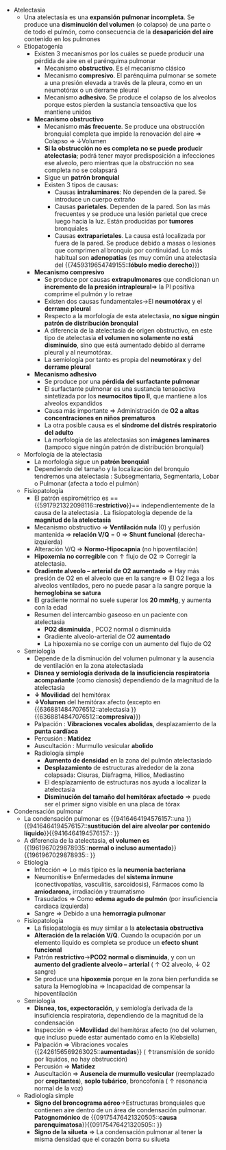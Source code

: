 - Atelectasia
    - Una atelectasia es una **expansión pulmonar incompleta**. Se produce una **disminución del volumen** (o colapso) de una parte o de todo el pulmón, como consecuencia de la **desaparición del aire** contenido en los pulmones
    - Etiopatogenia
        - Existen 3 mecanismos por los cuáles se puede producir una pérdida de aire en el parénquima pulmonar
            - Mecanismo **obstructivo**. Es el mecanismo clásico
            - Mecanismo **compresivo**. El parénquima pulmonar se somete a una presión elevada a través de la pleura, como en un neumotórax o un derrame pleural
            - Mecanismo **adhesivo**. Se produce el colapso de los alveolos porque estos pierden la sustancia tensoactiva que los mantiene unidos
        - **Mecanismo obstructivo**
            - Mecanismo **más frecuente**. Se produce una obstrucción bronquial completa que impide la renovación del aire ⇒ Colapso ⇒ ↓Volumen
            - **Si la obstrucción no es completa no se puede producir atelectasia**; podrá tener mayor predisposición a infecciones ese alveolo, pero mientras que la obstrucción no sea completa no se colapsará
            - Sigue un **patrón bronquial**
            - Existen 3 tipos de causas:
                - Causas **intraluminares**: No dependen de la pared. Se introduce un cuerpo extraño
                - Causas **parietales**. Dependen de la pared. Son las más frecuentes y se produce una lesión parietal que crece luego hacia la luz. Están producidas por **tumores** bronquiales
                - Causas **extraparietales**. La causa está localizada por fuera de la pared. Se produce debido a masas o lesiones que comprimen al bronquio por continuidad. Lo más habitual son **adenopatías** (es muy común una atelectasia del {{7459319654749155::**lóbulo medio derecho**}})
        - **Mecanismo compresivo**
            - Se produce por causas **extrapulmonares** que condicionan un **incremento de la presión intrapleural**⇒ la PI positiva comprime el pulmón y lo retrae
            - Existen dos causas fundamentales→El **neumotórax** y el **derrame pleural**
            - Respecto a la morfología de esta atelectasia, **no sigue ningún patrón de distribución bronquial**
            - A diferencia de la atelectasia de origen obstructivo, en este tipo de atelectasia **el volumen no solamente no está disminuido**, sino que está aumentado debido al derrame pleural y al neumotórax.
            - La semiología por tanto es propia del **neumotórax** y del **derrame pleural**
        - **Mecanismo adhesivo**
            - Se produce por una **pérdida del surfactante pulmonar**
            - El surfactante pulmonar es una sustancia tensoactiva sintetizada por los **neumocitos tipo II**, que mantiene a los alveolos expandidos
            - Causa más importante ⇒ Administración de **O2 a altas concentraciones en niños prematuros**
            - La otra posible causa es el **síndrome del distrés respiratorio del adulto**
            - La morfología de las atelectasias son **imágenes laminares** (tampoco sigue ningún patrón de distribución bronquial)
    - Morfología de la atelectasia
        - La morfología sigue un **patrón bronquial**
        - Dependiendo del tamaño y la localización del bronquio tendremos una atelectasia : Subsegmentaria, Segmentaria, Lobar o Pulmonar (afecta a todo el pulmón)
    - Fisiopatología
        - El patrón espirométrico es =={{5917921322098116::**restrictivo**}}== independientemente de la causa de la atelectasia . La fisiopatología depende de la **magnitud de la atelectasia**
        - Mecanismo obstructivo ⇒ **Ventilación nula** (0) y perfusión mantenida ⇒ **relación V/Q** = 0 ⇒ **Shunt funcional** (derecha-izquierda)
        - Alteración V/Q ⇒ **Normo-Hipocapnia** (no hipoventilación)
        - **Hipoxemia no corregible** con ↑ flujo de O2 ⇒ Corregir la atelectasia.
        - **Gradiente alveolo – arterial de O2 aumentado** ⇒ Hay más presión de O2 en el alveolo que en la sangre ⇒ El O2 llega a los alveolos ventilados, pero no puede pasar a la sangre porque la **hemoglobina se satura**
        - El gradiente normal no suele superar los **20 mmHg**, y aumenta con la edad
        - Resumen del intercambio gaseoso en un paciente con atelectasia
            - **PO2 disminuida** , PCO2 normal o disminuida
            - Gradiente alveolo-arterial de O2 **aumentado**
            - La hipoxemia no se corrige con un aumento del flujo de O2
    - Semiología
        - Depende de la disminución del volumen pulmonar y la ausencia de ventilación en la zona atelectasiada
        - **Disnea y semiología derivada de la insuficiencia respiratoria acompañante** (como cianosis) dependiendo de la magnitud de la atelectasia
        - **↓ Movilidad** del hemitórax
        - **↓Volumen** del hemitórax afecto (excepto en {{6368814847076512::atelectasia }}{{6368814847076512::**compresiva**}})
        - Palpación : **Vibraciones vocales abolidas**, desplazamiento de la **punta cardíaca**
        - Percusión : **Matidez**
        - Auscultación : Murmullo vesicular **abolido**
        - Radiología simple
            - **Aumento de densidad** en la zona del pulmón atelectasiado
            - **Desplazamiento** de estructuras alrededor de la zona colapsada: Cisuras, Diafragma, Hilios, Mediastino
            - El desplazamiento de estructuras nos ayuda a localizar la atelectasia
            - **Disminución del tamaño del hemitórax afectado** ⇒ puede ser el primer signo visible en una placa de tórax
- Condensación pulmonar
    - La condensación pulmonar es {{9416464194576157::una }}{{9416464194576157::**sustitución del aire alveolar por contenido líquido**}}{{9416464194576157:: }}
    - A diferencia de la atelectasia, **el** **volumen es** {{1961967029878935::**normal o incluso aumentado**}}{{1961967029878935:: }}
    - Etiología
        - Infección ⇒ Lo más típico es la **neumonía bacteriana**
        - Neumonitis⇒ Enfermedades del **sistema inmune** (conectivopatías, vasculitis, sarcoidosis), Fármacos como la **amiodarona,** irradiación y traumatismo
        - Trasudados ⇒ Como **edema agudo de pulmón** (por insuficiencia cardiaca izquierda)
        - Sangre ⇒ Debido a una **hemorragia pulmonar**
    - Fisiopatología
        - La fisiopatología es muy similar a la **atelectasia obstructiva**
        - **Alteración de la relación V/Q**. Cuando la ocupación por un elemento líquido es completa se produce un **efecto shunt funcional**
        - Patrón **restrictivo**→**PCO2 normal o disminuida**, y con un **aumento del gradiente alveolo – arterial** ( ↑ O2 alveolo, ↓ O2 sangre)
        - Se produce una **hipoxemia** porque en la zona bien perfundida se satura la Hemoglobina ⇒ Incapacidad de compensar la hipoventilación
    - Semiología
        - **Disnea, tos, expectoración**, y semiología derivada de la insuficiencia respiratoria, dependiendo de la magnitud de la condensación
        - Inspección ⇒ **↓Movilidad** del hemitórax afecto (no del volumen, que incluso puede estar aumentado como en la Klebsiella)
        - Palpación ⇒ Vibraciones vocales {{2426156569263025::**aumentadas**}} ( ↑transmisión de sonido por líquidos, no hay obstrucción)
        - Percusión ⇒ **Matidez**
        - Auscultación ⇒ **Ausencia de murmullo vesicular** (reemplazado por **crepitantes**), **soplo tubárico**, broncofonía ( ↑ resonancia normal de la voz)
    - Radiología simple
        - **Signo del broncograma aéreo**→Estructuras bronquiales que contienen aire dentro de un área de condensación pulmonar. **Patognomónico** de {{09175476421320505::**causa parenquimatosa**}}{{09175476421320505:: }}
        - **Signo de la silueta** ⇒ La condensación pulmonar al tener la misma densidad que el corazón borra su silueta